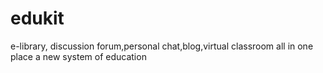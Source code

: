 # edukit
e-library, discussion forum,personal chat,blog,virtual classroom all in one place 
a new system of education

